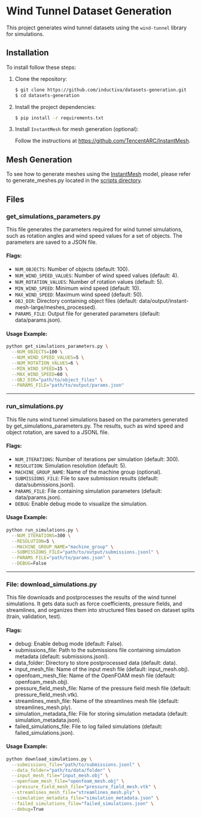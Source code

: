 # Wind Tunnel Dataset Generation

This project generates wind tunnel datasets using the `wind-tunnel` library for simulations.

## Installation

To install follow these steps:

1. Clone the repository:

   ```bash
   $ git clone https://github.com/inductiva/datasets-generation.git
   $ cd datasets-generation
   ```
   
2. Install the project dependencies:
   ```bash
   $ pip install -r requirements.txt
   ```

3. Install `InstantMesh` for mesh generation (optional):
   
    Follow the instructions at https://github.com/TencentARC/InstantMesh.


## Mesh Generation
To see how to generate meshes using the [InstantMesh](https://github.com/TencentARC/InstantMesh) model, please refer to generate_meshes.py located in the [scripts directory](windtunnel_dataset/scripts/).


## Files 

### get_simulations_parameters.py

This file generates the parameters required for wind tunnel simulations, such as rotation angles and wind speed values for a set of objects. The parameters are saved to a JSON file.

#### Flags:

-  `NUM_OBJECTS`: Number of objects (default: 100).
-  `NUM_WIND_SPEED_VALUES`: Number of wind speed values (default: 4).
-  `NUM_ROTATION_VALUES`: Number of rotation values (default: 5).
-  `MIN_WIND_SPEED`: Minimum wind speed (default: 10).
-  `MAX_WIND_SPEED`: Maximum wind speed (default: 50).
-  `OBJ_DIR`: Directory containing object files (default: data/output/instant-mesh-large/meshes_processed).
-  `PARAMS_FILE`: Output file for generated parameters (default: data/params.json).


#### Usage Example:

```bash
python get_simulations_parameters.py \
  --NUM_OBJECTS=100 \
  --NUM_WIND_SPEED_VALUES=5 \
  --NUM_ROTATION_VALUES=6 \
  --MIN_WIND_SPEED=15 \
  --MAX_WIND_SPEED=60 \
  --OBJ_DIR="path/to/object_files" \
  --PARAMS_FILE="path/to/output/params.json"
```

---

### run_simulations.py

This file runs wind tunnel simulations based on the parameters generated by get_simulations_parameters.py. The results, such as wind speed and object rotation, are saved to a JSONL file.

#### Flags:

-  `NUM_ITERATIONS`: Number of iterations per simulation (default: 300).
-  `RESOLUTION`: Simulation resolution (default: 5).
-  `MACHINE_GROUP_NAME`: Name of the machine group (optional).
-  `SUBMISSIONS_FILE`: File to save submission results (default: data/submissions.jsonl).
-  `PARAMS_FILE`: File containing simulation parameters (default: data/params.json).
-  `DEBUG`: Enable debug mode to visualize the simulation.


#### Usage Example:

```bash
python run_simulations.py \
  --NUM_ITERATIONS=300 \
  --RESOLUTION=5 \
  --MACHINE_GROUP_NAME="machine_group" \
  --SUBMISSIONS_FILE="path/to/output/submissions.jsonl" \
  --PARAMS_FILE="path/to/params.json" \
  --DEBUG=False
```

---

### File: download_simulations.py

This file downloads and postprocesses the results of the wind tunnel simulations. It gets data such as force coefficients, pressure fields, and streamlines, and organizes them into structured files based on dataset splits (train, validation, test).

#### Flags:
-  debug: Enable debug mode (default: False).
-  submissions_file: Path to the submissions file containing simulation metadata (default: submissions.jsonl).
-  data_folder: Directory to store postprocessed data (default: data).
-  input_mesh_file: Name of the input mesh file (default: input_mesh.obj).
-  openfoam_mesh_file: Name of the OpenFOAM mesh file (default: openfoam_mesh.obj).
-  pressure_field_mesh_file: Name of the pressure field mesh file (default: pressure_field_mesh.vtk).
-  streamlines_mesh_file: Name of the streamlines mesh file (default: streamlines_mesh.ply).
-  simulation_metadata_file: File for storing simulation metadata (default: simulation_metadata.json).
-  failed_simulations_file: File to log failed simulations (default: failed_simulations.json).

#### Usage Example:

```bash
python download_simulations.py \
  --submissions_file="path/to/submissions.jsonl" \
  --data_folder="path/to/data/folder" \
  --input_mesh_file="input_mesh.obj" \
  --openfoam_mesh_file="openfoam_mesh.obj" \
  --pressure_field_mesh_file="pressure_field_mesh.vtk" \
  --streamlines_mesh_file="streamlines_mesh.ply" \
  --simulation_metadata_file="simulation_metadata.json" \
  --failed_simulations_file="failed_simulations.json" \
  --debug=True
```